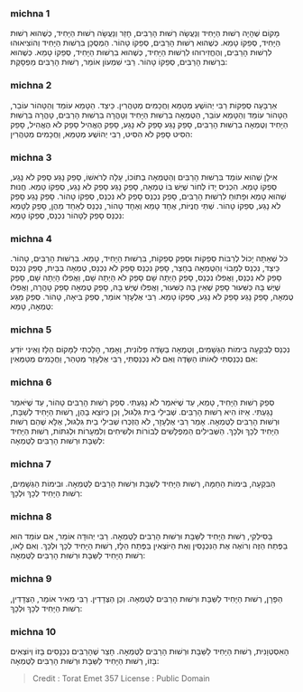 
### michna 1
מָקוֹם שֶׁהָיָה רְשׁוּת הַיָּחִיד וְנַעֲשָׂה רְשׁוּת הָרַבִּים, חָזַר וְנַעֲשָׂה רְשׁוּת הַיָּחִיד, כְּשֶׁהוּא רְשׁוּת הַיָּחִיד, סְפֵקוֹ טָמֵא. כְּשֶׁהוּא רְשׁוּת הָרַבִּים, סְפֵקוֹ טָהוֹר. הַמְסֻכָּן בִּרְשׁוּת הַיָּחִיד וְהוֹצִיאוּהוּ לִרְשׁוּת הָרַבִּים, וְהֶחֱזִירוּהוּ לִרְשׁוּת הַיָּחִיד, כְּשֶׁהוּא בִרְשׁוּת הַיָּחִיד, סְפֵקוֹ טָמֵא. כְּשֶׁהוּא בִרְשׁוּת הָרַבִּים, סְפֵקוֹ טָהוֹר. רַבִּי שִׁמְעוֹן אוֹמֵר, רְשׁוּת הָרַבִּים מַפְסָקֶת: 

### michna 2
אַרְבָּעָה סְפֵקוֹת רַבִּי יְהוֹשֻׁעַ מְטַמֵּא וַחֲכָמִים מְטַהֲרִין. כֵּיצַד. הַטָּמֵא עוֹמֵד וְהַטָּהוֹר עוֹבֵר, הַטָּהוֹר עוֹמֵד וְהַטָּמֵא עוֹבֵר, הַטֻּמְאָה בִרְשׁוּת הַיָּחִיד וְטָהֳרָה בִרְשׁוּת הָרַבִּים, טָהֳרָה בִרְשׁוּת הַיָּחִיד וְטֻמְאָה בִרְשׁוּת הָרַבִּים, סָפֵק נָגַע סָפֵק לֹא נָגַע, סָפֵק הֶאֱהִיל סָפֵק לֹא הֶאֱהִיל, סָפֵק הִסִּיט סָפֵק לֹא הִסִּיט, רַבִּי יְהוֹשֻׁע מְטַמֵּא, וַחֲכָמִים מְטַהֲרִין: 

### michna 3
אִילָן שֶׁהוּא עוֹמֵד בִּרְשׁוּת הָרַבִּים וְהַטֻּמְאָה בְתוֹכוֹ, עָלָה לְרֹאשׁוֹ, סָפֵק נָגַע סָפֵק לֹא נָגַע, סְפֵקוֹ טָמֵא. הִכְנִיס יָדוֹ לְחוֹר שֶׁיֶּשׁ בּוֹ טֻמְאָה, סָפֵק נָגַע סָפֵק לֹא נָגַע, סְפֵקוֹ טָמֵא. חֲנוּת שֶׁהוּא טָמֵא וּפָתוּחַ לִרְשׁוּת הָרַבִּים, סָפֵק נִכְנַס סָפֵק לֹא נִכְנַס, סְפֵקוֹ טָהוֹר. סָפֵק נָגַע סָפֵק לֹא נָגַע, סְפֵקוֹ טָהוֹר. שְׁתֵּי חֲנֻיּוֹת, אֶחָד טָמֵא וְאֶחָד טָהוֹר, נִכְנַס לְאַחַד מֵהֶן, סָפֵק לַטָּמֵא נִכְנַס סָפֵק לַטָּהוֹר נִכְנַס, סְפֵקוֹ טָמֵא: 

### michna 4
כֹּל שֶׁאַתָּה יָכוֹל לְרַבּוֹת סְפֵקוֹת וּסְפֵק סְפֵקוֹת, בִּרְשׁוּת הַיָּחִיד, טָמֵא. בִּרְשׁוּת הָרַבִּים, טָהוֹר. כֵּיצַד, נִכְנַס לְמָבוֹי וְהַטֻּמְאָה בֶחָצֵר, סָפֵק נִכְנַס סָפֵק לֹא נִכְנַס, טֻמְאָה בַּבַּיִת, סָפֵק נִכְנַס סָפֵק לֹא נִכְנַס, וַאֲפִלּוּ נִכְנַס, סָפֵק הָיְתָה שָׁם סָפֵק לֹא הָיְתָה שָׁם, וַאֲפִלּוּ הָיְתָה שָׁם, סָפֵק שֶׁיֶּשׁ בָּהּ כַּשִּׁעוּר סָפֵק שֶׁאֵין בָּהּ כַּשִּׁעוּר, וַאֲפִלּוּ שֶׁיֶּשׁ בָּהּ, סָפֵק טֻמְאָה סָפֵק טָהֳרָה, וַאֲפִלּוּ טֻמְאָה, סָפֵק נָגַע סָפֵק לֹא נָגַע, סְפֵקוֹ טָמֵא. רַבִּי אֶלְעָזָר אוֹמֵר, סְפֵק בִּיאָה, טָהוֹר. סְפֵק מַגַּע טֻמְאָה, טָמֵא: 

### michna 5
נִכְנַס לְבִקְעָה בִּימוֹת הַגְּשָׁמִים, וְטֻמְאָה בְּשָׂדֶה פְלוֹנִית, וְאָמַר, הָלַכְתִּי לַמָּקוֹם הַלָּז וְאֵינִי יוֹדֵעַ אִם נִכְנַסְתִּי לְאוֹתוֹ הַשָּׂדֶה וְאִם לֹא נִכְנַסְתִּי, רַבִּי אֶלְעָזָר מְטַהֵר, וַחֲכָמִים מְטַמְּאִין: 

### michna 6
סְפֵק רְשׁוּת הַיָּחִיד, טָמֵא, עַד שֶׁיֹּאמַר לֹא נָגַעְתִּי. סְפֵק רְשׁוּת הָרַבִּים טָהוֹר, עַד שֶׁיֹּאמַר נָגַעְתִּי. אֵיזוֹ הִיא רְשׁוּת הָרַבִּים. שְׁבִילֵי בֵית גִּלְגּוּל, וְכֵן כַּיּוֹצֵא בָהֶן, רְשׁוּת הַיָּחִיד לְשַׁבָּת, וּרְשׁוּת הָרַבִּים לַטֻּמְאָה. אָמַר רַבִּי אֶלְעָזָר, לֹא הֻזְכְּרוּ שְׁבִילֵי בֵית גִּלְגּוּל, אֶלָּא שֶׁהֵם רְשׁוּת הַיָּחִיד לְכָךְ וּלְכָךְ. הַשְּׁבִילִים הַמְפֻלָּשִׁים לְבוֹרוֹת וּלְשִׁיחִים וְלִמְעָרוֹת וּלְגִתּוֹת, רְשׁוּת הַיָּחִיד לְשַׁבָּת וּרְשׁוּת הָרַבִּים לַטֻּמְאָה: 

### michna 7
הַבִּקְעָה, בִּימוֹת הַחַמָּה, רְשׁוּת הַיָּחִיד לְשַׁבָּת וּרְשׁוּת הָרַבִּים לַטֻּמְאָה. וּבִימוֹת הַגְּשָׁמִים, רְשׁוּת הַיָּחִיד לְכָךְ וּלְכָךְ: 

### michna 8
בָּסִילְקִי, רְשׁוּת הַיָּחִיד לַשַּׁבָּת וּרְשׁוּת הָרַבִּים לַטֻּמְאָה. רַבִּי יְהוּדָה אוֹמֵר, אִם עוֹמֵד הוּא בַפֶּתַח הַזֶּה וְרוֹאֶה אֶת הַנִּכְנָסִין וְאֶת הַיּוֹצְאִין בַּפֶּתַח הַלָּז, רְשׁוּת הַיָּחִיד לְכָךְ וּלְכָךְ. וְאִם לָאו, רְשׁוּת הַיָּחִיד לַשַּׁבָּת וּרְשׁוּת הָרַבִּים לַטֻּמְאָה: 

### michna 9
הַפָּרָן, רְשׁוּת הַיָּחִיד לַשַּׁבָּת וּרְשׁוּת הָרַבִּים לַטֻּמְאָה. וְכֵן הַצְּדָדִין. רַבִּי מֵאִיר אוֹמֵר, הַצְּדָדִין, רְשׁוּת הַיָּחִיד לְכָךְ וּלְכָךְ: 

### michna 10
הָאִסְטְוָנִית, רְשׁוּת הַיָּחִיד לַשַּׁבָּת וּרְשׁוּת הָרַבִּים לַטֻּמְאָה. חָצֵר שֶׁהָרַבִּים נִכְנָסִים בָּזוֹ וְיוֹצְאִים בָּזוֹ, רְשׁוּת הַיָּחִיד לַשַּׁבָּת וּרְשׁוּת הָרַבִּים לַטֻּמְאָה: 

>Credit : Torat Emet 357
>License : Public Domain 